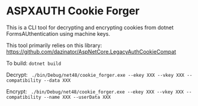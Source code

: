 # ASPXAUTH Cookie Forger
This is a CLI tool for decrypting and encrypting cookies from dotnet FormsAUthentication using machine keys.

This tool primarily relies on this library: https://github.com/dazinator/AspNetCore.LegacyAuthCookieCompat

To build: ```dotnet build```

Decrypt: ``` ./bin/Debug/net48/cookie_forger.exe --ekey XXX --vkey XXX --compatibility --data XXX```

Encrypt: ``` ./bin/Debug/net48/cookie_forger.exe --ekey XXX --vkey XXX --compatibility --name XXX --userData XXX``` 


